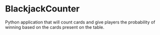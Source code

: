 # BlackjackCounter
Python application that will count cards and give players the probability of winning based on the cards present on the table.
